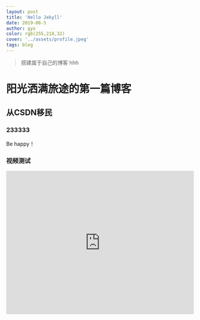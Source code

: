 ```yaml
---
layout: post
title: 'Hello Jekyll'
date: 2019-06-5
author: gyx
color: rgb(255,210,32)
cover: '../assets/profile.jpeg'
tags: blog
---
```


> 搭建属于自己的博客 hhh

# 阳光洒满旅途的第一篇博客

## 从CSDN移民

### 233333

Be happy！

### 视频测试

<iframe type="text/html" width="100%" height="385" src="https://v.qq.com/x/page/r0860nr9hpm.html?" frameborder="0"></iframe>
